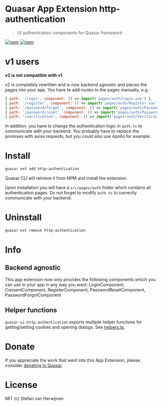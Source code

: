 # Quasar App Extension http-authentication

> UI authentication components for Quasar framework

[![npm](https://img.shields.io/npm/v/quasar-app-extension-http-authentication.svg?label=quasar-app-extension-http-authentication)](https://www.npmjs.com/package/quasar-app-extension-http-authentication)
[![npm](https://img.shields.io/npm/dt/quasar-app-extension-http-authentication.svg)](https://www.npmjs.com/package/quasar-app-extension-http-authentication)

# v1 users

**v2 is not compatible with v1**

v2 is completely rewritten and is now backend agnostic and places the pages into your app. You have to add routes to the pages manually, e.g.:

```js
{ path: '/login', component: () => import('pages/auth/Login.vue') },
{ path: '/register', component: () => import('pages/auth/Register.vue') },
{ path: '/password/forgot', component: () => import('pages/auth/PasswordForgot.vue') },
{ path: '/password/reset', component: () => import('pages/auth/PasswordReset.vue') },
{ path: '/verification', component: () => import('pages/auth/Verification.vue') },
```

In addition, you have to change the authentication logic in `auth.ts` to communicate with your backend. You probably have to replace the promises with axios requests, but you could also use Apollo for example.

# Install

```bash
quasar ext add http-authentication
```

Quasar CLI will retrieve it from NPM and install the extension.

Upon installation you will have a `src/pages/auth` folder which contains all authentication pages. Do not forget to modify `auth.ts` to correctly communicate with your backend.

# Uninstall

```bash
quasar ext remove http-authentication
```

# Info

## Backend agnostic

This app extension now only provides the following components which you can use in your app in any way you want:
LoginComponent, ConsentComponent, RegisterComponent, PasswordResetComponent, PasswordForgotComponent

## Helper functions

`quasar-ui-http-authentication` exports multiple helper functions for getting/setting cookies and opening dialogs. See [helpers.ts](../ui/src/utils/helpers.ts).

# Donate

If you appreciate the work that went into this App Extension, please consider [donating to Quasar](https://donate.quasar.dev).

# License

MIT (c) Stefan van Herwijnen
